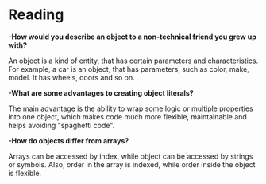 # Reading

**-How would you describe an object to a non-technical friend you grew up with?**

An object is a kind of entity, that has certain parameters and characteristics. For example, a car is an object, that has parameters, such as color, make, model. It has wheels, doors and so on. 

**-What are some advantages to creating object literals?**

The main advantage is the ability to wrap some logic or multiple properties into one object, which makes code much more flexible, maintainable and helps avoiding "spaghetti code".


**-How do objects differ from arrays?**

Arrays can be accessed by index, while object can be accessed by strings or symbols. Also, order in the array is indexed, while order inside the object is flexible.



